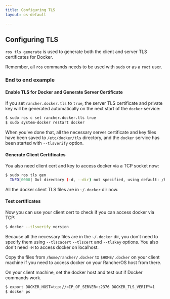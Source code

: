 ```yaml
---
title: Configuring TLS
layout: os-default

---
```


## Configuring TLS

`ros tls generate` is used to generate both the client and server TLS certificates for Docker.

Remember, all `ros` commands needs to be used with `sudo` or as a `root` user.

### End to end example

#### Enable TLS for Docker and Generate Server Certificate

If you set `rancher.docker.tls` to `true`, the server TLS certificate and private key will be generated automatically on the next start of the `docker` service:

```sh
$ sudo ros c set rancher.docker.tls true
$ sudo system-docker restart docker
```

When you've done that, all the necessary server certificate and key files have been saved to `/etc/docker/tls` directory, and the `docker` service has been started with `--tlsverify` option.

#### Generate Client Certificates

You also need client cert and key to access docker via a TCP socket now:


```sh
$ sudo ros tls gen
  INFO[0000] Out directory (-d, --dir) not specified, using default: /home/rancher/.docker
```

All the docker client TLS files are in `~/.docker` dir now.

#### Test certificates

Now you can use your client cert to check if you can access docker via TCP:

```sh
$ docker --tlsverify version
```

Because all the necessary files are in the `~/.docker` dir, you don't need to specify them using `--tlscacert` `--tlscert` and `--tlskey` options. You also don't need `-H` to access docker on localhost.

Copy the files from `/home/rancher/.docker` to `$HOME/.docker` on your client machine if you need to access docker on your RancherOS host from there.

On your client machine, set the docker host and test out if Docker commands work.

```bash
$ export DOCKER_HOST=tcp://<IP_OF_SERVER>:2376 DOCKER_TLS_VERIFY=1
$ docker ps
```
